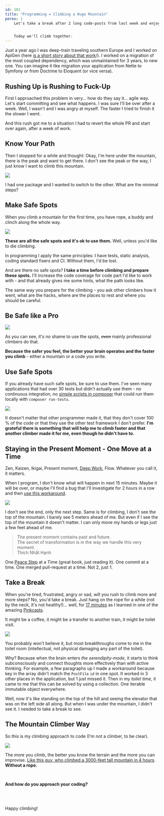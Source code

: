 ```yaml
---
id: 101
title: "Programming = Climbing a Huge Mountain"
perex: |
    Let's take a break after 2 long code-posts from last week and enjoy bit of philosophy. I apply *the mountain climber* in programming for last 2 years and it really helps me to overcome difficult spots.


    Today we'll climb together.
---
```


Just a year ago I was deep-train traveling southern Europe and I worked on ApiGen (here [is a short story about that work](/blog/2017/09/04/how-apigen-survived-its-own-death)/). I worked on a migration of the most coupled dependency, which was unmaintained for 3 years, to new one. You can imagine it like migration your application from Nette to Symfony or from Doctrine to Eloquent (or vice versa).

## Rushing Up is Rushing to Fuck-Up

First I approached this problem in very... how do they say it... agile way. Let's start committing and see what happens. I was sure I'll be over after a week. Well, I wasn't and I was angry at myself. The faster I tried to finish it the slower I went.

And this rush got me to a situation I had to revert the whole PR and start over again, after a week of work.

## Know Your Path

Then I stopped for a while and thought: Okay, I'm here under the mountain, there is the peak and want to get there. I don't see the peak or the way, I just know I want to climb this mountain.

<img src="/assets/images/posts/2018/climb/climb-2.jpg" class="img-thumbnail">

I had one package and I wanted to switch to the other. What are the minimal steps?

## Make Safe Spots

When you climb a mountain for the first time, you have rope, a buddy and clinch along the whole way.

<img src="/assets/images/posts/2018/climb/climb-1.jpg" class="img-thumbnail">

**These are all the safe spots and it's ok to use them.** Well, unless you'd like to die climbing.

In programming I apply the same principles: I have tests, static analysis, coding standard fixers and CI. Without them, I'd be lost.

And are there no safe spots? **I take a time before climbing and prepare these spots.** I'll increase the code coverage for code part I'd like to work with - and that already gives me some hints, what the path looks like.

The same way you prepare for the climbing - you ask other climbers how it went, what are the hacks, where are the places to rest and where you should be careful.

## Be Safe like a Pro

<img src="/assets/images/posts/2018/climb/climb-3.jpg" class="img-thumbnail">

As you can see, it's no shame to use the spots, ~~even~~ mainly professional climbers do that.

**Because the safer you feel, the better your brain operates and the faster you climb** - either a mountain or a code you write.

## Use Safe Spots

If you already have such safe spots, be sure to use them. I've seen many applications that had over 30 tests but didn't actually use them - no continuous integration, no [simple scripts in composer](https://blog.martinhujer.cz/have-you-tried-composer-scripts) that could run them locally with `composer run-tests`.

<img src="/assets/images/posts/2018/climb/climb-4.jpg" class="img-thumbnail">

It doesn't matter that other programmer made it, that they don't cover 100 % of the code or that they use the other test framework I don't prefer. **I'm grateful there is something that will help me to climb faster and that another climber made it for me, even though he didn't have to.**

## Staying in the Present Moment - One Move at a Time

Zen, Kaizen, Ikigai, Present moment, <a href="/blog/2017/09/25/3-non-it-books-that-help-you-to-become-better-programmer/#deep-work-by-cal-newport">Deep Work</a>, Flow. Whatever you call it, it matters.

When I program, I don't know what will happen in next 15 minutes. Maybe it will be over, or maybe I'll find a bug that I'll investigate for 2 hours in a row and then [use this workaround](https://github.com/TomasVotruba/tomasvotruba.com/commit/a890d5100e2226d4958504a50efa282fd1b2c4a1).

<img src="/assets/images/posts/2018/climb/climb-5.jpg" class="img-thumbnail">

I don't see the end, only the next step. Same is for climbing, I don't see the top of the mountain. I barely see 5 meters ahead of me. But even if I see the top of the mountain it doesn't matter. I can only move my hands or legs just a few feet ahead of me.

<blockquote class="blockquote">
    The present moment contains past and future.
    <br>
    The secret of transformation is in the way we handle this very moment.
<footer class="blockquote-footer">Thích Nhất Hạnh</footer>
</blockquote>

One [Peace Step](https://www.amazon.com/Peace-Every-Step-Mindfulness-Everyday/dp/0553351397) at a Time  (great book, just reading it). One commit at a time. One merged pull-request at a time. Not 2, just 1.

## Take a Break

When you're tired, frustrated, angry or sad, will you rush to climb more and more steps? No, you'd take a break. Just hang on the rope for a while (not by the neck, it's not healthy!)... well, for [17 minutes](https://lifehacker.com/52-minute-work-17-minute-break-is-the-ideal-productivi-1616541102) as I learned in one of the amazing [Pinkcasts](https://www.danpink.com/pinkcast).

It might be a coffee, it might be a transfer to another train, it might be toilet visit.

<img src="/assets/images/posts/2018/climb/climb-6.jpg" class="img-thumbnail">

You probably won't believe it, but most breakthroughs come to me in the toilet room (intellectual, not physical damaging any part of the toilet).

Why? Because when the brain enters *the serendipity-mode*, it starts to think subconsciously and connect thoughts more effectively than with active thinking. For example, a few paragraphs up I made a workaround because key in the array didn't match the `PostFile` `id` in one spot. It worked in 3 other places in the application, but 1 just missed it. Then in my *toilet time*, it came to me that this can be solved by using a collection. One iterable immutable object everywhere.

Well, now it's like standing on the top of the hill and seeing the elevator that was on the left side all along. But when I was under the mountain, I didn't see it. I needed to take a break to see.
## The Mountain Climber Way

So this is my climbing approach to code (I'm not a climber, to be clear).

<img src="/assets/images/posts/2018/climb/climb-7.jpg" class="img-thumbnail">

The more you climb, the better you know the terrain and the more you can improvise. [Like this guy, who climbed a 3000-feet tall mountain in 4 hours](https://www.nationalgeographic.com/adventure/features/athletes/alex-honnold/most-dangerous-free-solo-climb-yosemite-national-park-el-capitan). **Without a rope.**

<br>

**And how do you approach your coding?**

<br><br>

Happy climbing!

